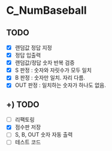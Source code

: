 # C_NumBaseball
## TODO
- [x] 랜덤값 정답 지정
- [x] 정답 입출력
- [x] 랜덤값/정답 숫자 반복 검증
- [x] S 판정 : 숫자와 자릿수가 모두 일치
- [x] B 판정 : 숫자만 일치. 자리 다름.
- [x] OUT 판정 : 일치하는 숫자가 하나도 없음.

## +) TODO
- [ ] 리팩토링
- [x] 점수판 저장
- [ ] S, B, OUT 숫자 자동 출력
- [ ] 테스트 코드
